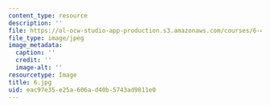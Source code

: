 ```yaml
---
content_type: resource
description: ''
file: https://ol-ocw-studio-app-production.s3.amazonaws.com/courses/6-450-principles-of-digital-communications-i-fall-2006/eac97e35e25a606ad40b5743ad9811e0_6.jpg
file_type: image/jpeg
image_metadata:
  caption: ''
  credit: ''
  image-alt: ''
resourcetype: Image
title: 6.jpg
uid: eac97e35-e25a-606a-d40b-5743ad9811e0
---
```


